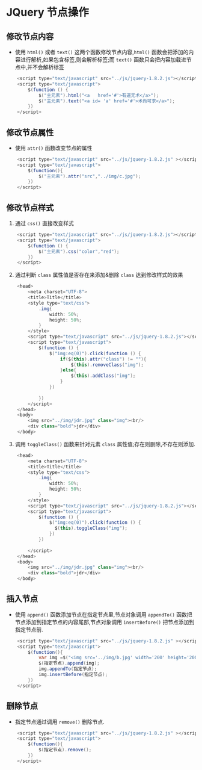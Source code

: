 # JQuery 节点操作
## 修改节点内容
 - 使用 `html()` 或者 `text()` 这两个函数修改节点内容,`html()` 函数会把添加的内容进行解析,如果包含标签,则会解析标签;而 `text()` 函数只会把内容加载进节点中,并不会解析标签
```java
    <script type="text/javascript" src="../js/jquery-1.8.2.js"></script>
    <script type="text/javascript">
        $(function () {
            $("主元素").html("<a   href='#'>有道无术</a>");
            $("主元素").text("<a id= 'a' href='#'>术尚可求</a>");
        })
    </script>
```

## 修改节点属性
 - 使用 `attr()` 函数改变节点的属性
```java
	<script type="text/javascript" src="../js/jquery-1.8.2.js" ></script>
	<script type="text/javascript">
		$(function(){
			$("主元素").attr("src","../img/c.jpg");
		})
	</script>
```

## 修改节点样式
 1. 通过 `css()` 直接改变样式
```java
    <script type="text/javascript" src="../js/jquery-1.8.2.js"></script>
    <script type="text/javascript">
        $(function () {
            $("主元素").css("color","red");
        })
    </script>
```

 2. 通过判断 `class` 属性值是否存在来添加&删除 `class` 达到修改样式的效果
```java
    <head>
        <meta charset="UTF-8">
        <title>Title</title>
        <style type="text/css">
            .img{
                width: 50%;
                height: 50%;
            }
        </style>
        <script type="text/javascript" src="../js/jquery-1.8.2.js"></script>
        <script type="text/javascript">
            $(function () {
                $("img:eq(0)").click(function () {
                    if($(this).attr("class") != ""){
                        $(this).removeClass("img");
                    }else{
                        $(this).addClass("img");
                    }
                })
    
            })
        </script>
    </head>
    <body>
        <img src="../img/jdr.jpg" class="img"><br/>
        <div class="bold">jdr</div>
    </body>
```

 3. 调用 `toggleClass()` 函数来针对元素 `class` 属性值;存在则删除,不存在则添加.
```java
    <head>
        <meta charset="UTF-8">
        <title>Title</title>
        <style type="text/css">
            .img{
                width: 50%;
                height: 50%;
            }
        </style>
        <script type="text/javascript" src="../js/jquery-1.8.2.js"></script>
        <script type="text/javascript">
            $(function () {
                $("img:eq(0)").click(function () {
                  $(this).toggleClass("img");
                })
            })
    
        </script>
    </head>
    <body>
        <img src="../img/jdr.jpg" class="img"><br/>
        <div class="bold">jdr</div>
    </body>
```

## 插入节点
 - 使用 `append()` 函数添加节点在指定节点里,节点对象调用 `appendTo()` 函数把节点添加到指定节点的内容尾部,节点对象调用 `insertBefore()` 把节点添加到指定节点前.
```java
	<script type="text/javascript" src="../js/jquery-1.8.2.js" ></script>
	<script type="text/javascript">
		$(function(){
			var img =$("<img src='../img/b.jpg' width='200' height='200'/>");
			$(指定节点).append(img);
			img.appendTo(指定节点); 
			img.insertBefore(指定节点);
		})
	</script>
```

## 删除节点
 - 指定节点通过调用 `remove()` 删除节点.
```java
	<script type="text/javascript" src="../js/jquery-1.8.2.js" ></script>
	<script type="text/javascript">
		$(function(){
			$(指定节点).remove();
		})
	</script>
```